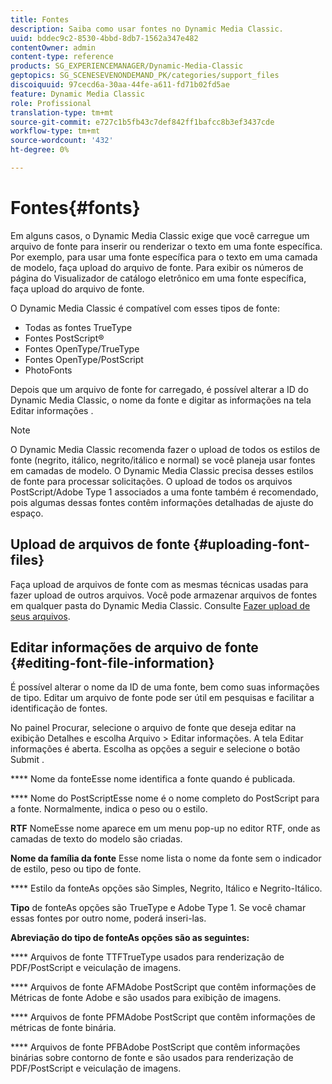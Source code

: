 ```yaml
---
title: Fontes
description: Saiba como usar fontes no Dynamic Media Classic.
uuid: bddec9c2-8530-4bbd-8db7-1562a347e482
contentOwner: admin
content-type: reference
products: SG_EXPERIENCEMANAGER/Dynamic-Media-Classic
geptopics: SG_SCENESEVENONDEMAND_PK/categories/support_files
discoiquuid: 97cecd6a-30aa-44fe-a611-fd71b02fd5ae
feature: Dynamic Media Classic
role: Profissional
translation-type: tm+mt
source-git-commit: e727c1b5fb43c7def842ff1bafcc8b3ef3437cde
workflow-type: tm+mt
source-wordcount: '432'
ht-degree: 0%

---
```



# Fontes{#fonts}

Em alguns casos, o Dynamic Media Classic exige que você carregue um arquivo de fonte para inserir ou renderizar o texto em uma fonte específica. Por exemplo, para usar uma fonte específica para o texto em uma camada de modelo, faça upload do arquivo de fonte. Para exibir os números de página do Visualizador de catálogo eletrônico em uma fonte específica, faça upload do arquivo de fonte.

O Dynamic Media Classic é compatível com esses tipos de fonte:

* Todas as fontes TrueType
* Fontes PostScript®
* Fontes OpenType/TrueType
* Fontes OpenType/PostScript
* PhotoFonts

Depois que um arquivo de fonte for carregado, é possível alterar a ID do Dynamic Media Classic, o nome da fonte e digitar as informações na tela Editar informações .

>[!NOTE]
>
>O Dynamic Media Classic recomenda fazer o upload de todos os estilos de fonte (negrito, itálico, negrito/itálico e normal) se você planeja usar fontes em camadas de modelo. O Dynamic Media Classic precisa desses estilos de fonte para processar solicitações. O upload de todos os arquivos PostScript/Adobe Type 1 associados a uma fonte também é recomendado, pois algumas dessas fontes contêm informações detalhadas de ajuste do espaço.

## Upload de arquivos de fonte {#uploading-font-files}

Faça upload de arquivos de fonte com as mesmas técnicas usadas para fazer upload de outros arquivos. Você pode armazenar arquivos de fontes em qualquer pasta do Dynamic Media Classic. Consulte [Fazer upload de seus arquivos](uploading-files.md#uploading_your_files).

## Editar informações de arquivo de fonte {#editing-font-file-information}

É possível alterar o nome da ID de uma fonte, bem como suas informações de tipo. Editar um arquivo de fonte pode ser útil em pesquisas e facilitar a identificação de fontes.

No painel Procurar, selecione o arquivo de fonte que deseja editar na exibição Detalhes e escolha Arquivo > Editar informações. A tela Editar informações é aberta. Escolha as opções a seguir e selecione o botão Submit .

**** Nome da fonteEsse nome identifica a fonte quando é publicada.

**** Nome do PostScriptEsse nome é o nome completo do PostScript para a fonte. Normalmente, indica o peso ou o estilo.

**RTF** NomeEsse nome aparece em um menu pop-up no editor RTF, onde as camadas de texto do modelo são criadas.

**Nome da família da fonte** Esse nome lista o nome da fonte sem o indicador de estilo, peso ou tipo de fonte.

**** Estilo da fonteAs opções são Simples, Negrito, Itálico e Negrito-Itálico.

**Tipo** de fonteAs opções são TrueType e Adobe Type 1. Se você chamar essas fontes por outro nome, poderá inseri-las.

**Abreviação do tipo de fonteAs opções são as seguintes:** 

**** Arquivos de fonte TTFTrueType usados para renderização de PDF/PostScript e veiculação de imagens.

**** Arquivos de fonte AFMAdobe PostScript que contêm informações de Métricas de fonte Adobe e são usados para exibição de imagens.

**** Arquivos de fonte PFMAdobe PostScript que contêm informações de métricas de fonte binária.

**** Arquivos de fonte PFBAdobe PostScript que contêm informações binárias sobre contorno de fonte e são usados para renderização de PDF/PostScript e veiculação de imagens.
